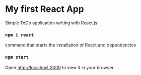 # My first React App
Simple ToDo application writing with React.js

### `npm i react`
command that starts the installation of React and dependencies

### `npm start`

Open [http://localhost:3000](http://localhost:3000) to view it in your browser.
